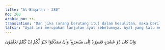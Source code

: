 ```yaml
---
title: "Al-Baqarah - 280"
no: 280
arabic_no: ٢٨٠
translation: "Dan jika (orang berutang itu) dalam kesulitan, maka berilah tenggang waktu sampai dia memperoleh kelapangan. Dan jika kamu menyedekahkan, itu lebih baik bagimu, jika kamu mengetahui."
tafsir: "Ayat ini merupakan lanjutan ayat sebelumnya. Ayat yang lalu memerintahkan agar orang yang beriman menghentikan perbuatan riba setelah turun ayat di atas. Para pemberi utang menerima kembali pokok yang dipinjamkannya. Maka ayat ini menerangkan: Jika pihak yang berutang itu dalam kesukaran berilah dia tempo, hingga dia sanggup membayar utangnya. Sebaliknya bila yang berutang dalam keadaan lapang, dia wajib segera membayar utangnya. Rasulullah saw bersabda:\n\nPenundaan pembayaran utang oleh orang kaya adalah perbuatan zalim. (Riwayat al-Bukhari dan Muslim).\n\nAllah swt menyatakan bahwa memberi sedekah kepada orang yang berutang yang tidak sanggup membayar utangnya adalah lebih baik. Jika orang yang beriman telah mengetahui perintah itu, hendaklah mereka melaksanakannya.\n\nDari ayat ini dipahami juga bahwa:\n\n1.Perintah memberi sedekah kepada orang yang berutang, yang tidak sanggup membayar utangnya.\n\n2.Orang yang berpiutang wajib memberi tangguh kepada orang yang berutang bila mereka kesulitan dalam membayar utang.\n\n3Bila seseorang mempunyai piutang pada seseorang yang tidak sanggup membayar utangnya diusahakan agar orang itu bebas dari utangnya dengan jalan membebaskan dari pembayaran utangnya baik sebagian maupun seluruhnya atau dengan cara lain yang baik."
---
```


وَاِنْ كَانَ ذُوْ عُسْرَةٍ فَنَظِرَةٌ اِلٰى مَيْسَرَةٍ ۗ وَاَنْ تَصَدَّقُوْا خَيْرٌ لَّكُمْ اِنْ كُنْتُمْ تَعْلَمُوْنَ
